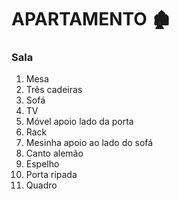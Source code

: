# APARTAMENTO :derelict_house:

### Sala

1. Mesa
2. Três cadeiras
3. Sofá
4. TV
5. Móvel apoio lado da porta
6. Rack
7. Mesinha apoio ao lado do sofá
8. Canto alemão
9. Espelho
10. Porta ripada
11. Quadro
